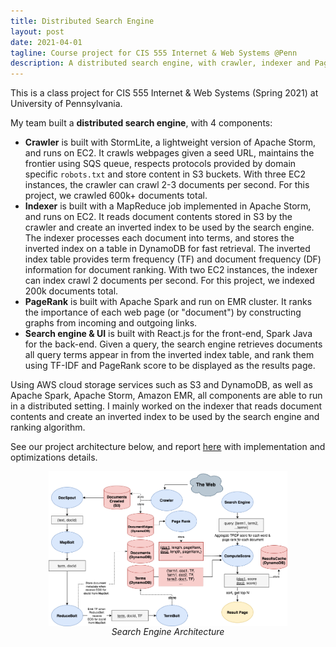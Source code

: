 ```yaml
---
title: Distributed Search Engine
layout: post
date: 2021-04-01
tagline: Course project for CIS 555 Internet & Web Systems @Penn
description: A distributed search engine, with crawler, indexer and PageRank
---
```


This is a class project for CIS 555 Internet & Web Systems (Spring 2021) at University of Pennsylvania.

My team built a **distributed search engine**, with 4 components:
- **Crawler** is built with StormLite, a lightweight version of Apache Storm, and runs on EC2. It crawls webpages given a seed URL, maintains the frontier using SQS queue, respects protocols provided by domain specific `robots.txt` and store content in S3 buckets. With three EC2 instances, the crawler can crawl 2-3 documents per second. For this project, we crawled 600k+ documents total.
- **Indexer** is built with a MapReduce job implemented in Apache Storm, and runs on EC2. It reads document contents stored in S3 by the crawler and create an inverted index to be used by the search engine. The indexer processes each document into terms, and stores the inverted index on a table in DynamoDB for fast retrieval. The inverted index table provides term frequency (TF) and document frequency (DF) information for document ranking. With two EC2 instances, the indexer can index crawl 2 documents per second. For this project, we indexed 200k documents total.
- **PageRank** is built with Apache Spark and run on EMR cluster. It ranks the importance of each web page (or "document") by constructing graphs from incoming and outgoing links.
- **Search engine & UI** is built with React.js for the front-end, Spark Java for the back-end. Given a query, the search engine retrieves documents all query terms appear in from the inverted index table, and rank them using TF-IDF and PageRank score to be displayed as the results page.

Using AWS cloud storage services such as S3 and DynamoDB, as well as Apache Spark, Apache Storm, Amazon EMR, all components are able to run in a distributed setting. I mainly worked on the indexer that reads document contents and create an inverted index to be used by the search engine and ranking algorithm. 

See our project architecture below, and report [here](/files/projects/cis555-report.pdf) with implementation and optimizations details.

<figure style="margin-top:1em; margin-bottom:1em; display: flex; flex-direction: column; align-items: center;">
    <img src="/files/projects/cis555-architecture.png" alt="DGCCA Architecture" style="width:90%;"/>
    <figcaption style="font-style: italic;">Search Engine Architecture</figcaption>
</figure>
